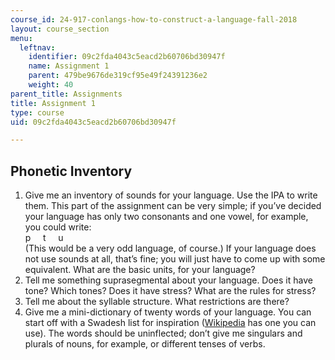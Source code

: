 ```yaml
---
course_id: 24-917-conlangs-how-to-construct-a-language-fall-2018
layout: course_section
menu:
  leftnav:
    identifier: 09c2fda4043c5eacd2b60706bd30947f
    name: Assignment 1
    parent: 479be9676de319cf95e49f24391236e2
    weight: 40
parent_title: Assignments
title: Assignment 1
type: course
uid: 09c2fda4043c5eacd2b60706bd30947f

---
```


Phonetic Inventory
------------------

1.  Give me an inventory of sounds for your language. Use the IPA to write them. This part of the assignment can be very simple; if you’ve decided your language has only two consonants and one vowel, for example, you could write:  
    p     t     u  
    (This would be a very odd language, of course.) If your language does not use sounds at all, that’s fine; you will just have to come up with some equivalent. What are the basic units, for your language?
2.  Tell me something suprasegmental about your language. Does it have tone? Which tones? Does it have stress? What are the rules for stress?
3.  Tell me about the syllable structure. What restrictions are there?
4.  Give me a mini-dictionary of twenty words of your language. You can start off with a Swadesh list for inspiration ([Wikipedia](https://en.wikipedia.org/wiki/Swadesh_list) has one you can use). The words should be uninflected; don’t give me singulars and plurals of nouns, for example, or different tenses of verbs.
